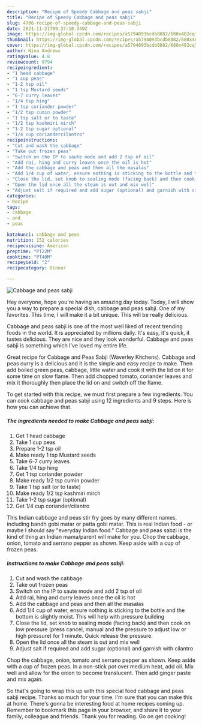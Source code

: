 ```yaml
---
description: "Recipe of Speedy Cabbage and peas sabji"
title: "Recipe of Speedy Cabbage and peas sabji"
slug: 4706-recipe-of-speedy-cabbage-and-peas-sabji
date: 2021-11-21T09:37:10.349Z
image: https://img-global.cpcdn.com/recipes/a5794093bcdb8882/680x482cq70/cabbage-and-peas-sabji-recipe-main-photo.jpg
thumbnail: https://img-global.cpcdn.com/recipes/a5794093bcdb8882/680x482cq70/cabbage-and-peas-sabji-recipe-main-photo.jpg
cover: https://img-global.cpcdn.com/recipes/a5794093bcdb8882/680x482cq70/cabbage-and-peas-sabji-recipe-main-photo.jpg
author: Nina Andrews
ratingvalue: 4.8
reviewcount: 9794
recipeingredient:
- "1 head cabbage"
- "1 cup peas"
- "1-2 tsp oil"
- "1 tsp Mustard seeds"
- "6-7 curry leaves"
- "1/4 tsp hing"
- "1 tsp coriander powder"
- "1/2 tsp cumin powder"
- "1 tsp salt or to taste"
- "1/2 tsp kashmiri mirch"
- "1-2 tsp sugar optional"
- "1/4 cup coriandercilantro"
recipeinstructions:
- "Cut and wash the cabbage"
- "Take out frozen peas"
- "Switch on the IP to saute mode and add 2 tsp of oil"
- "Add rai, hing and curry leaves once the oil is hot"
- "Add the cabbage and peas and then all the masalas"
- "Add 1/4 cup of water, ensure nothing is sticking to the bottle and the bottom is slightly moist. This will help with pressure building"
- "Close the lid, set knob to sealing mode (facing back) and then cook on low pressure (press cancel, manual and the pressure to adjust low or high pressure) for 1 minute. Quick release the pressure."
- "Open the lid once all the steam is out and mix well"
- "Adjust salt if required and add sugar (optional) and garnish with cilantro"
categories:
- Recipe
tags:
- cabbage
- and
- peas

katakunci: cabbage and peas 
nutrition: 152 calories
recipecuisine: American
preptime: "PT22M"
cooktime: "PT40M"
recipeyield: "2"
recipecategory: Dinner

---
```



![Cabbage and peas sabji](https://img-global.cpcdn.com/recipes/a5794093bcdb8882/680x482cq70/cabbage-and-peas-sabji-recipe-main-photo.jpg)

Hey everyone, hope you're having an amazing day today. Today, I will show you a way to prepare a special dish, cabbage and peas sabji. One of my favorites. This time, I will make it a bit unique. This will be really delicious.

Cabbage and peas sabji is one of the most well liked of recent trending foods in the world. It is appreciated by millions daily. It's easy, it's quick, it tastes delicious. They are nice and they look wonderful. Cabbage and peas sabji is something which I've loved my entire life.

Great recipe for Cabbage and Peas Sabji (Waverley Kitchens). Cabbage and peas curry is a delicious and it is the simple and easy recipe to make. Then add boiled green peas, cabbage, little water and cook it with the lid on it for some time on slow flame. Then add chopped tomato, coriander leaves and mix it thoroughly then place the lid on and switch off the flame.


To get started with this recipe, we must first prepare a few ingredients. You can cook cabbage and peas sabji using 12 ingredients and 9 steps. Here is how you can achieve that.

<!--inarticleads1-->

##### The ingredients needed to make Cabbage and peas sabji:

1. Get 1 head cabbage
1. Take 1 cup peas
1. Prepare 1-2 tsp oil
1. Make ready 1 tsp Mustard seeds
1. Take 6-7 curry leaves
1. Take 1/4 tsp hing
1. Get 1 tsp coriander powder
1. Make ready 1/2 tsp cumin powder
1. Take 1 tsp salt (or to taste)
1. Make ready 1/2 tsp kashmiri mirch
1. Take 1-2 tsp sugar (optional)
1. Get 1/4 cup coriander/cilantro


This Indian cabbage and peas stir fry goes by many different names, including bandh gobi matar or patta gobi matar. This is real Indian food - or maybe I should say &#34;everyday Indian food.&#34; Cabbage and peas sabzi is the kind of thing an Indian mama/parent will make for you. Chop the cabbage, onion, tomato and serrano pepper as shown. Keep aside with a cup of frozen peas. 

<!--inarticleads2-->

##### Instructions to make Cabbage and peas sabji:

1. Cut and wash the cabbage
1. Take out frozen peas
1. Switch on the IP to saute mode and add 2 tsp of oil
1. Add rai, hing and curry leaves once the oil is hot
1. Add the cabbage and peas and then all the masalas
1. Add 1/4 cup of water, ensure nothing is sticking to the bottle and the bottom is slightly moist. This will help with pressure building
1. Close the lid, set knob to sealing mode (facing back) and then cook on low pressure (press cancel, manual and the pressure to adjust low or high pressure) for 1 minute. Quick release the pressure.
1. Open the lid once all the steam is out and mix well
1. Adjust salt if required and add sugar (optional) and garnish with cilantro


Chop the cabbage, onion, tomato and serrano pepper as shown. Keep aside with a cup of frozen peas. In a non-stick pot over medium heat, add oil. Mix well and allow for the onion to become translucent. Then add ginger paste and mix again. 

So that's going to wrap this up with this special food cabbage and peas sabji recipe. Thanks so much for your time. I'm sure that you can make this at home. There's gonna be interesting food at home recipes coming up. Remember to bookmark this page in your browser, and share it to your family, colleague and friends. Thank you for reading. Go on get cooking!
